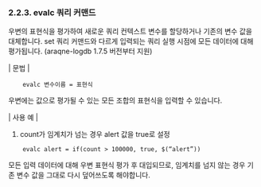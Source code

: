 ### 2.2.3. evalc 쿼리 커맨드

우변의 표현식을 평가하여 새로운 쿼리 컨텍스트 변수를 할당하거나 기존의 변수 값을 대체합니다. set 쿼리 커맨드와 다르게 입력되는 쿼리 실행 시점에 모든 데이터에 대해 평가됩니다. (araqne-logdb 1.7.5 버전부터 지원)

\| 문법 \|

~~~~
	evalc 변수이름 = 표현식
~~~~

우변에는 값으로 평가될 수 있는 모든 조합의 표현식을 입력할 수 있습니다.

\| 사용 예 \|

1) count가 임계치가 넘는 경우 alert 값을 true로 설정

~~~
	evalc alert = if(count > 100000, true, $(“alert”))
~~~

모든 입력 데이터에 대해 우변 표현식 평가 후 대입되므로, 임계치를 넘지 않는 경우 기존 변수 값을 그대로 다시 덮어쓰도록 해야합니다.
